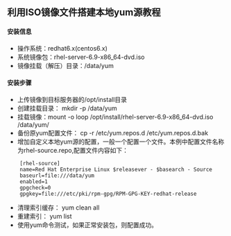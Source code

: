 ## 利用ISO镜像文件搭建本地yum源教程
#### 安装信息
- 操作系统：redhat6.x(centos6.x)
- 系统镜像包：rhel-server-6.9-x86_64-dvd.iso
- 镜像挂载（解压）目录：/data/yum

#### 安装步骤
- 上传镜像到目标服务器的/opt/install目录
- 创建挂载目录：  mkdir -p /data/yum
- 挂载镜像：mount -o loop /opt/install/rhel-server-6.9-x86_64-dvd.iso  /data/yum/
- 备份原yum配置文件： cp -r /etc/yum.repos.d /etc/yum.repos.d.bak
- 增加自定义本地yum源的配置，一般一个配置一个文件。本例中配置文件名称为rhel-source.repo,配置文件内容如下：
```
    [rhel-source]
    name=Red Hat Enterprise Linux $releasever - $basearch - Source
    baseurl=file:///data/yum
    enabled=1
    gpgcheck=0
    gpgkey=file:///etc/pki/rpm-gpg/RPM-GPG-KEY-redhat-release
```

- 清理索引缓存： yum clean all
- 重建索引： yum list
- 使用yum命令测试，如果正常安装包，则配置成功。